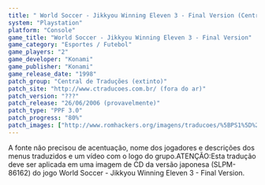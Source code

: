 ```yaml
---
title: " World Soccer - Jikkyou Winning Eleven 3 - Final Version (Central de Traduções)"
system: "Playstation"
platform: "Console"
game_title: "World Soccer - Jikkyou Winning Eleven 3 - Final Version"
game_category: "Esportes / Futebol"
game_players: "2"
game_developer: "Konami"
game_publisher: "Konami"
game_release_date: "1998"
patch_group: "Central de Traduções (extinto)"
patch_site: "http://www.ctraducoes.com.br/ (fora do ar)"
patch_version: "???"
patch_release: "26/06/2006 (provavelmente)"
patch_type: "PPF 3.0"
patch_progress: "80%"
patch_images: ["http://www.romhackers.org/imagens/traducoes/%5BPS1%5D%20World%20Soccer%20-%20Jikkyou%20Winning%20Eleven%203%20-%20Final%20Version%20-%20Central%20de%20Tradu%C3%A7%C3%B5es%20-%201.jpg","http://www.romhackers.org/imagens/traducoes/%5BPS1%5D%20World%20Soccer%20-%20Jikkyou%20Winning%20Eleven%203%20-%20Final%20Version%20-%20Central%20de%20Tradu%C3%A7%C3%B5es%20-%202.jpg","http://www.romhackers.org/imagens/traducoes/%5BPS1%5D%20World%20Soccer%20-%20Jikkyou%20Winning%20Eleven%203%20-%20Final%20Version%20-%20Central%20de%20Tradu%C3%A7%C3%B5es%20-%203.jpg"]
---
```

A fonte não precisou de acentuação, nome dos jogadores e descrições dos menus traduzidos e um vídeo com o logo do grupo.ATENÇÃO:Esta tradução deve ser aplicada em uma imagem de CD da versão japonesa (SLPM-86162) do jogo World Soccer - Jikkyou Winning Eleven 3 - Final Version.